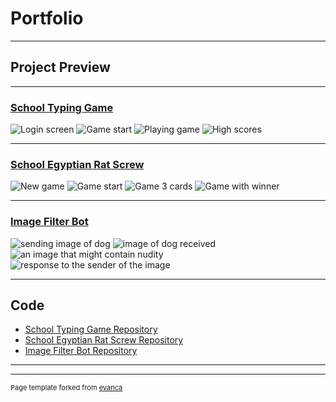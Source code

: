 # Portfolio

---

## Project Preview

---
### [School Typing Game](https://ebmoccela.github.io/school_typing_game)
<img alt="Login screen" src="images/TypingGame/Typing_Game_Login.png?raw=true"/>
<img alt="Game start" src="images/TypingGame/Typing_Game_Empty_Game.png?raw=true"/>
<img alt="Playing game" src="images/TypingGame/Typing_Game_Playing.png?raw=true"/>
<img alt="High scores" src="images/TypingGame/Typing_Game_Scores.png?raw=true"/>

---
### [School Egyptian Rat Screw](https://ebmoccela.github.io/egyptian_ratscrew)
<img alt="New game" src="images/EgyptianRatScrew/Connect_To_Ratscrew.png?raw=true"/>
<img alt="Game start" src="images/EgyptianRatScrew/Play_Card_Ratscrew.png?raw=true"/>
<img alt="Game 3 cards" src="images/EgyptianRatScrew/Face_Card_Condition_Ratscrew.png?raw=true"/>
<img alt="Game with winner" src="images/EgyptianRatScrew/Player_Won_Ratscrew.png?raw=true"/>

<!---
### [Birthday Messenger](https://ebmoccela.github.io/birthday_messenger)
<img alt="Calendar on Phone" src="images/birthday_images/Screenshot_20200506-121414_birthday_scheduler.jpg?raw=true"/>
<img alt="Time spinner" src="images/birthday_images/Screenshot_20200506-121454_birthday_scheduler.jpg?raw=true"/>
<img alt="Date with event, year 2020" src="images/birthday_images/Screenshot_20200506-121529_birthday_scheduler.jpg?raw=true"/>
<img alt="Same date, year 2021" src="images/birthday_images/Screenshot_20200506-121543_birthday_scheduler.jpg?raw=true"/>
<img alt="Text sent on day" src="images/birthday_images/Screenshot_20200506-122105_birthday_scheduler.jpeg?raw/true"/>--->

---
### [Image Filter Bot](https://ebmoccela.github.io/image_filter_bot)
<img alt="sending image of dog" src="images/image_filter_bot/image_posted.PNG?raw=true">
<img alt="image of dog received" src="images/image_filter_bot/send_image.PNG?raw=true">
<img alt="an image that might contain nudity" src="images/image_filter_bot/nude_image.png?raw=true">
<img alt="response to the sender of the image" src="images/image_filter_bot/response_to_delete.PNG?raw=true">


---

## Code

- [School Typing Game Repository](https://github.com/ebmoccela/School_Typing_Game)
- [School Egyptian Rat Screw Repository](https://github.com/GoatRydah/School_EgyptianRatscrew/tree/68c31993c3ef530b939f3f2b59ad9bf68c16af32)
- [Image Filter Bot Repository](https://github.com/ebmoccela/imagefilterbot)
<!---- [Birthday Messenger Repository](https://github.com/ebmoccela/birthday_messager)--->
---




---
<p style="font-size:11px">Page template forked from <a href="https://github.com/evanca/quick-portfolio">evanca</a></p>
<!-- Remove above link if you don't want to attibute -->

